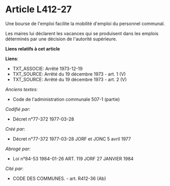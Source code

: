 # Article L412-27

Une bourse de l'emploi facilite la mobilité d'emploi du personnel communal.

Les maires lui déclarent les vacances qui se produisent dans les emplois déterminés par une décision de l'autorité
supérieure.

**Liens relatifs à cet article**

**Liens**:

  - TXT_ASSOCIE: Arrêté 1973-12-19
  - TXT_SOURCE: Arrêté du 19 décembre 1973 - art. 1 (V)
  - TXT_SOURCE: Arrêté du 19 décembre 1973 - art. 2 (V)

_Anciens textes_:

  - Code de l'administration communale 507-1 (partie)

_Codifié par_:

  - Décret n°77-372 1977-03-28

_Créé par_:

  - Décret n°77-372 1977-03-28 JORF et JONC 5 avril 1977

_Abrogé par_:

  - Loi n°84-53 1984-01-26 ART. 119 JORF 27 JANVIER 1984

_Cité par_:

  - CODE DES COMMUNES. - art. R412-36 (Ab)
